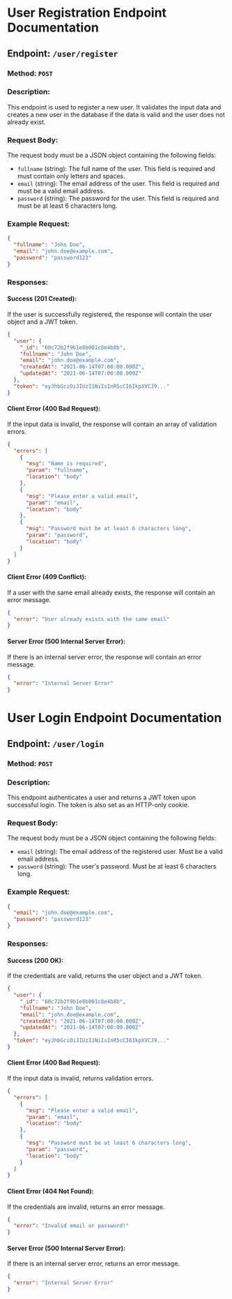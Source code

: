 # User Registration Endpoint Documentation

## Endpoint: `/user/register`

### Method: `POST`

### Description:
This endpoint is used to register a new user. It validates the input data and creates a new user in the database if the data is valid and the user does not already exist.

### Request Body:
The request body must be a JSON object containing the following fields:

- `fullname` (string): The full name of the user. This field is required and must contain only letters and spaces.
- `email` (string): The email address of the user. This field is required and must be a valid email address.
- `password` (string): The password for the user. This field is required and must be at least 6 characters long.

### Example Request:
```json
{
  "fullname": "John Doe",
  "email": "john.doe@example.com",
  "password": "password123"
}
```

### Responses:

#### Success (201 Created):
If the user is successfully registered, the response will contain the user object and a JWT token.

```json
{
  "user": {
    "_id": "60c72b2f9b1e8b001c8e4b8b",
    "fullname": "John Doe",
    "email": "john.doe@example.com",
    "createdAt": "2021-06-14T07:00:00.000Z",
    "updatedAt": "2021-06-14T07:00:00.000Z"
  },
  "token": "eyJhbGciOiJIUzI1NiIsInR5cCI6IkpXVCJ9..."
}
```

#### Client Error (400 Bad Request):
If the input data is invalid, the response will contain an array of validation errors.

```json
{
  "errors": [
    {
      "msg": "Name is required",
      "param": "fullname",
      "location": "body"
    },
    {
      "msg": "Please enter a valid email",
      "param": "email",
      "location": "body"
    },
    {
      "msg": "Password must be at least 6 characters long",
      "param": "password",
      "location": "body"
    }
  ]
}
```

#### Client Error (409 Conflict):
If a user with the same email already exists, the response will contain an error message.

```json
{
  "error": "User already exists with the same email"
}
```

#### Server Error (500 Internal Server Error):
If there is an internal server error, the response will contain an error message.

```json
{
  "error": "Internal Server Error"
}
```

# User Login Endpoint Documentation

## Endpoint: `/user/login`

### Method: `POST`

### Description:
This endpoint authenticates a user and returns a JWT token upon successful login. The token is also set as an HTTP-only cookie.

### Request Body:
The request body must be a JSON object containing the following fields:

- `email` (string): The email address of the registered user. Must be a valid email address.
- `password` (string): The user's password. Must be at least 6 characters long.

### Example Request:
```json
{
  "email": "john.doe@example.com",
  "password": "password123"
}
```

### Responses:

#### Success (200 OK):
If the credentials are valid, returns the user object and a JWT token.

```json
{
  "user": {
    "_id": "60c72b2f9b1e8b001c8e4b8b",
    "fullname": "John Doe",
    "email": "john.doe@example.com",
    "createdAt": "2021-06-14T07:00:00.000Z",
    "updatedAt": "2021-06-14T07:00:00.000Z"
  },
  "token": "eyJhbGciOiJIUzI1NiIsInR5cCI6IkpXVCJ9..."
}
```

#### Client Error (400 Bad Request):
If the input data is invalid, returns validation errors.

```json
{
  "errors": [
    {
      "msg": "Please enter a valid email",
      "param": "email",
      "location": "body"
    },
    {
      "msg": "Password must be at least 6 characters long",
      "param": "password",
      "location": "body"
    }
  ]
}
```

#### Client Error (404 Not Found):
If the credentials are invalid, returns an error message.

```json
{
  "error": "Invalid email or password!"
}
```

#### Server Error (500 Internal Server Error):
If there is an internal server error, returns an error message.

```json
{
  "error": "Internal Server Error"
}
```
